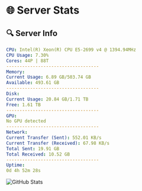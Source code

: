 # 🌐 Server Stats
## 🔍 Server Info
```yaml
CPU: Intel(R) Xeon(R) CPU E5-2699 v4 @ 1394.94MHz
CPU Usage: 7.30%
Cores: 44P | 88T
-----------------------------------
Memory:
Current Usage: 6.89 GB/503.74 GB
Available: 493.61 GB
-----------------------------------
Disk:
Current Usage: 20.84 GB/1.71 TB
Free: 1.61 TB
-----------------------------------
GPU:
No GPU detected
-----------------------------------
Network:
Current Transfer (Sent): 552.01 KB/s
Current Transfer (Received): 67.98 KB/s
Total Sent: 19.91 GB
Total Received: 10.52 GB
-----------------------------------
Uptime:
0d 4h 52m 28s
```
![GitHub Stats](https://img.shields.io/badge/Updated-2025-04-19_22:01:16-blue)